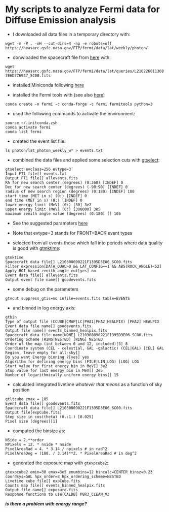 # My scripts to analyze Fermi data for Diffuse Emission analysis

- I downloaded all data files in a temporary directory with:

`wget -m -P . -nH --cut-dirs=4 -np -e robots=off https://heasarc.gsfc.nasa.gov/FTP/fermi/data/lat/weekly/photon/`

- donwloaded the spacecraft file from [here](https://heasarc.gsfc.nasa.gov/FTP/fermi/data/lat/queries) with:

`wget https://heasarc.gsfc.nasa.gov/FTP/fermi/data/lat/queries/L2102260113087E6D776947_SC00.fits`

- installed Miniconda following [here](https://docs.conda.io/en/latest/miniconda.html)

- installed the Fermi tools with (see also [here](https://github.com/fermi-lat/Fermitools-conda/wiki/Installation-Instructions))

`conda create -n fermi -c conda-forge -c fermi fermitools python=3`

- used the following commands to activate the environment:

```
source ~/.initconda.zsh
conda activate fermi
conda list fermi
```

- created the event list file:

`ls photon/lat_photon_weekly_w* > events.txt`

- combined the data files and applied some selection cuts with [gtselect](https://raw.githubusercontent.com/fermi-lat/fermitools-fhelp/master/gtselect.txt):

```
gtselect evclass=256 evtype=3
Input FT1 file[] events.txt
Output FT1 file[] allevents.fits
RA for new search center (degrees) (0:360) [INDEF] 0
Dec for new search center (degrees) (-90:90) [INDEF] 0
radius of new search region (degrees) (0:180) [INDEF] 180
start time (MET in s) (0:) [INDEF] 0
end time (MET in s) (0:) [INDEF] 0 
lower energy limit (MeV) (0:) [30] 3e2
upper energy limit (MeV) (0:) [300000] 3e5
maximum zenith angle value (degrees) (0:180) [] 105
```

- See the suggested parameters [here](https://fermi.gsfc.nasa.gov/ssc/data/analysis/documentation/Cicerone/Cicerone_Data_Exploration/Data_preparation.html)

- Note that evtype=3 stands for FRONT+BACK event types

- selected from all events those which fall into periods where data quality is good with [gtmktime](https://raw.githubusercontent.com/fermi-lat/fermitools-fhelp/master/gtmktime.txt):

```
gtmktime
Spacecraft data file[] L210308090221F1395D3E06_SC00.fits
Filter expression[DATA_QUAL>0 && LAT_CONFIG==1 && ABS(ROCK_ANGLE)<52] 
Apply ROI-based zenith angle cut[yes] no
Event data file[] allevents.fits
Output event file name[] goodevents.fits
```

- some debug on the parameters

```
gtvcut suppress_gtis=no infile=events.fits table=EVENTS 
```

- and binned in log energy axis:

```
gtbin
Type of output file (CCUBE|CMAP|LC|PHA1|PHA2|HEALPIX) [PHA2] HEALPIX
Event data file name[] goodevents.fits
Output file name[] events_binned_healpix.fits
Spacecraft data file name[NONE] L210308090221F1395D3E06_SC00.fits
Ordering Scheme (RING|NESTED) [RING] NESTED
Order of the map (int between 0 and 12, included)[3] 8
Coordinate system (CEL - celestial, GAL -galactic) (CEL|GAL) [CEL] GAL
Region, leave empty for all-sky[] 
Do you want Energy binning ?[yes] yes
Algorithm for defining energy bins (FILE|LIN|LOG) [LOG] LOG
Start value for first energy bin in MeV[] 3e2 
Stop value for last energy bin in MeV[] 3e5 
Number of logarithmically uniform energy bins[] 15
```

- calculated integrated livetime *whatever that means* as a function of sky position

```
gtltcube zmax = 105                                                                                                                                                                                                                                                            Event data file[] goodevents.fits 
Spacecraft data file[] L210308090221F1395D3E06_SC00.fits 
Output file[expCube.fits]
Step size in cos(theta) (0.:1.) [0.025] 
Pixel size (degrees)[1]
```

- computed the binsize as: 

```
NSide = 2.**order
NPixels = 12. * nside * nside
PixelAreaRad = 4. * 3.14 / npixels # in rad^2
PixelAreaDeg = (180. / 3.14)**2. * PixelAreaRad # in deg^2
```

- generated the exposure map with `gtexpcube2`:

```
gtexpcube2 emin=30 emax=3e5 enumbins=12 bincalc=CENTER binsz=0.23 coordsys=GAL hpx_order=8 hpx_ordering_scheme=NESTED
Livetime cube file[] expCube.fits 
Counts map file[] events_binned_healpix.fits
Output file name[] exposure.fits
Response functions to use[CALDB] P8R3_CLEAN_V3
```

***is there a problem with energy range?***
